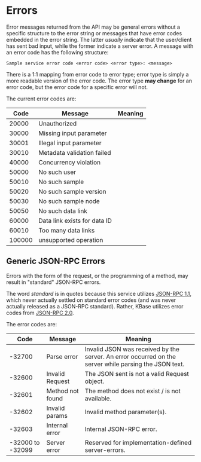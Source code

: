 # Errors

Error messages returned from the API may be general errors without a specific structure to
the error string or messages that have error codes embedded in the error string. The latter
*usually* indicate that the user/client has sent bad input, while the former indicate a server
error. A message with an error code has the following structure:

```text
Sample service error code <error code> <error type>: <message>
```

There is a 1:1 mapping from error code to error type; error type is simply a more readable
version of the error code. The error type **may change** for an error code, but the error code
for a specific error will not.

The current error codes are:

| Code | Message |  Meaning |
|------|---------|----------|
| 20000 | Unauthorized | | |
| 30000 | Missing input parameter |  |
| 30001 | Illegal input parameter |  |
| 30010 | Metadata validation failed |  |
| 40000 | Concurrency violation |  |
| 50000 | No such user |  |
| 50010 | No such sample |  |
| 50020 | No such sample version |  |
| 50030 | No such sample node |  |
| 50050 | No such data link |  |
| 60000 | Data link exists for data ID |  |
| 60010 | Too many data links |  |
| 100000 | unsupported operation |  |

## Generic JSON-RPC Errors

Errors with the form of the request, or the programming of a method, may result in "standard" JSON-RPC errors.

The word _standard_ is in quotes because this service utilizes [JSON-RPC 1.1](https://jsonrpc.org/historical/json-rpc-1-1-wd.html), which never actually settled on standard error codes (and was never actually released as a JSON-RPC standard). Rather, KBase utilizes error codes from [JSON-RPC 2.0](https://www.jsonrpc.org/specification).

The error codes are:

| Code | Message |  Meaning |
|------|---------|----------|
| -32700 | Parse error | Invalid JSON was received by the server. An error occurred on the server while parsing the JSON text. |
| -32600 | Invalid Request | The JSON sent is not a valid Request object. |
| -32601 | Method not found  | The method does not exist / is not available. |
| -32602 | Invalid params | Invalid method parameter(s). |
| -32603 | Internal error | Internal JSON-RPC error. |
| -32000 to -32099| Server error | Reserved for implementation-defined server-errors. |

```text
```
